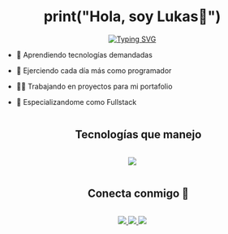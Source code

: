 
<h1 align="center">print("Hola, soy Lukas👋")</h1>

<p align="center">
<a href="https://git.io/typing-svg"><img src="https://readme-typing-svg.herokuapp.com?font=Fira+Code&weight=900&size=23&pause=999&random=false&width=435&lines=¡Bienvenido+a+mi+perfil+de+GitHub!;+;Soy+un+apasionado+programador+con+experiencia;+;en+diversos+lenguajes+y+tecnologías.;+;+Me+encanta+construir+cosas+y+enfrentar+nuevos+desafíos.+Aquí+hay+un+poco+más+sobre+mí.%0A%0AThe+five+boxing+wizards+jump+quickly" alt="Typing SVG" /></a>
</p>


- 🧠 Aprendiendo tecnologías demandadas
  
- 🦾 Ejerciendo cada día más como programador
  
- 👨‍💻 Trabajando en proyectos para mi portafolio

- 🦅 Especializandome como Fullstack

<div id="user-content-toc">
  <ul align="center">
    <summary><h2 style="display: inline-block">Tecnologías que manejo</h2></summary>
  </ul>
</div>
<!--tech stack icons-->
<p align="center">
  <a href="https://skillicons.dev">
    <img src="https://skillicons.dev/icons?i=python,django,postgres,react,git,html,css,javascript" />
  </a>
</p>


<div id="user-content-toc">
  <ul align="center">
    <summary><h2 style="display: inline-block">Conecta conmigo 🤝</h2></summary>
  </ul>
</div>

<p align="center">
    <a href="https://www.linkedin.com/in/lukas-meza-lagos/">
      <img src="https://skillicons.dev/icons?i=linkedin" />
    </a>
    <a href="https://www.linkedin.com/in/lukas-meza-lagos/">
      <img src="https://skillicons.dev/icons?i=twitter" />
    </a>
  <a href="https://www.linkedin.com/in/lukas-meza-lagos/">
      <img src="https://skillicons.dev/icons?i=instagram" />
    </a>
</p>




